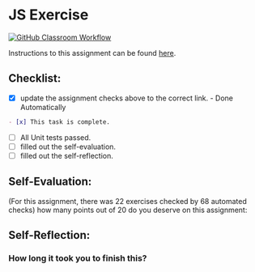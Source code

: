 JS Exercise
===================================
[![GitHub Classroom Workflow](https://s///github.com/it3049c-fall22-henderson/js-exercises-Juilfsjc/actions/workflows/classroom.yml/badge.svg)](https://s///github.com/it3049c-fall22-henderson/js-exercises-Juilfsjc/actions/workflows/classroom.yml)

Instructions to this assignment can be found [here](https://it3049c.github.io/Material/Assignments/2.JavaScript_Exercises/).

## Checklist:
- [x] update the assignment checks above to the correct link. - Done Automatically
```md
- [x] This task is complete.
```
- [ ] All Unit tests passed.
- [ ] filled out the self-evaluation.
- [ ] filled out the self-reflection.

## Self-Evaluation: 
(For this assignment, there was 22 exercises checked by 68 automated checks)
how many points out of 20 do you deserve on this assignment:

## Self-Reflection:
<!-- What did you learn that you found interesting -->

### How long it took you to finish this?
